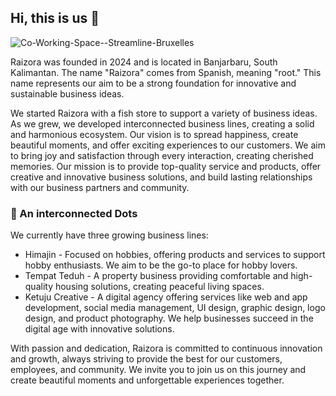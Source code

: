 ## Hi, this is us 👋
![Co-Working-Space--Streamline-Bruxelles](https://github.com/user-attachments/assets/7fedb9f9-fd59-4132-8618-b3677ead7ce4)

Raizora was founded in 2024 and is located in Banjarbaru, South Kalimantan. The name "Raizora" comes from Spanish, meaning "root." This name represents our aim to be a strong foundation for innovative and sustainable business ideas.

We started Raizora with a fish store to support a variety of business ideas. As we grew, we developed interconnected business lines, creating a solid and harmonious ecosystem.
Our vision is to spread happiness, create beautiful moments, and offer exciting experiences to our customers. We aim to bring joy and satisfaction through every interaction, creating cherished memories. Our mission is to provide top-quality service and products, offer creative and innovative business solutions, and build lasting relationships with our business partners and community.

### 🍿 An interconnected Dots
We currently have three growing business lines:
- Himajin - Focused on hobbies, offering products and services to support hobby enthusiasts. We aim to be the go-to place for hobby lovers.
- Tempat Teduh - A property business providing comfortable and high-quality housing solutions, creating peaceful living spaces.
- Ketuju Creative - A digital agency offering services like web and app development, social media management, UI design, graphic design, logo design, and product photography. We help businesses succeed in the digital age with innovative solutions.

With passion and dedication, Raizora is committed to continuous innovation and growth, always striving to provide the best for our customers, employees, and community. We invite you to join us on this journey and create beautiful moments and unforgettable experiences together.

